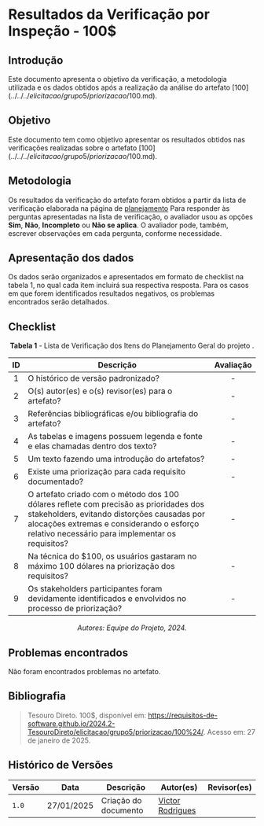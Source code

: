 # Resultados da Verificação por Inspeção - 100$

## Introdução

Este documento apresenta o objetivo da verificação, a metodologia utilizada e os dados obtidos após a realização da análise do artefato [100$](../../../elicitacao/grupo5/priorizacao/100$.md).

## Objetivo

Este documento tem como objetivo apresentar os resultados obtidos nas verificações realizadas sobre o artefato [100$](../../../elicitacao/grupo5/priorizacao/100$.md).

## Metodologia

Os resultados da verificação do artefato foram obtidos a partir da lista de verificação elaborada na página de [planejamento](../entrega2/planej2-e2.md) Para responder às perguntas apresentadas na lista de verificação, o avaliador usou as opções **Sim**, **Não**, **Incompleto** ou **Não se aplica**. O avaliador pode, também, escrever observações em cada pergunta, conforme necessidade.

## Apresentação dos dados

Os dados serão organizados e apresentados em formato de checklist na tabela 1, no qual cada item incluirá sua respectiva resposta. Para os casos em que forem identificados resultados negativos, os problemas encontrados serão detalhados.

## Checklist

<center>

**Tabela 1** - Lista de Verificação dos Itens do Planejamento Geral do projeto .

|        ID        | Descrição                                                                                                           | Avaliação  |
| :--------------: | ------------------------------------------------------------------------------------------------------------------- | :--------: | 
| 1 | O histórico de versão padronizado? | - |
| 2 | O(s) autor(es) e o(s) revisor(es) para o artefato? | - |
| 3 | Referências bibliográficas e/ou bibliografia do artefato? | - |
| 4 | As tabelas e imagens possuem legenda e fonte e elas chamadas dentro dos texto? | - |
| 5 | Um texto fazendo uma introdução do artefatos? | - |
| 6 | Existe uma priorização para cada requisito documentado? | - |
| 7 | O artefato criado com o método dos 100 dólares reflete com precisão as prioridades dos stakeholders, evitando distorções causadas por alocações extremas e considerando o esforço relativo necessário para implementar os requisitos? | - |
| 8 | Na técnica do $100, os usuários gastaram no máximo 100 dólares na priorização dos requisitos? | - |
| 9 | Os stakeholders participantes foram devidamente identificados e envolvidos no processo de priorização? | - |

_Autores: Equipe do Projeto, 2024._

</center>

## Problemas encontrados

Não foram encontrados problemas no artefato.

## Bibliografia

> Tesouro Direto. 100$, disponível em: https://requisitos-de-software.github.io/2024.2-TesouroDireto/elicitacao/grupo5/priorizacao/100%24/. Acesso em: 27 de janeiro de 2025.

## Histórico de Versões

| Versão  | Data | Descrição | Autor(es) | Revisor(es) |
| -------- | ------ | ------ | ---------- | ---------- |
| `1.0` | 27/01/2025 | Criação do documento  | [Victor Rodrigues](https://github.com/ViictorHugoo) |  |
